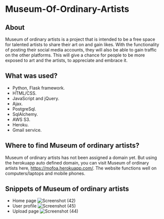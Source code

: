 # Museum-Of-Ordinary-Artists

## About
Museum of ordinary artists is a project that is intended to be a free space for talented artists to share their art on and gain likes. With the functionality of posting their social media accounts, they will also be able to gain traffic on the other platforms. This will give a chance for people to be more exposed to art and the artists, to appreciate and embrace it.

## What was used?
* Python, Flask framework.
* HTML/CSS.
* JavaScript and jQuery.
* Ajax.
* PostgreSql.
* SqlAlchemy.
* AWS S3.
* Heroku.
* Gmail service.

## Where to find Museum of ordinary artists?
Museum of ordinary artists has not been assigned a domain yet. But using the herokuapp auto defined domain, you can visit Museum of ordinary artists here, https://mofoa.herokuapp.com/.
The website functions well on computers/laptops and mobile phones.

## Snippets of Museum of ordinary artists
* Home page
![Screenshot (42)](https://user-images.githubusercontent.com/44944648/140818277-1c2eedc4-892c-4f8b-9a45-89a29c2c07db.png)
* User profile
![Screenshot (45)](https://user-images.githubusercontent.com/44944648/140823577-b17d7eac-e716-4409-9ae2-ec42d244f7c0.png)
* Upload page
![Screenshot (44)](https://user-images.githubusercontent.com/44944648/140818286-c0884a48-4783-4d6e-960d-dd5dd31e9de7.png)
